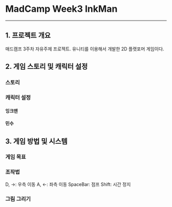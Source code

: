 # MadCamp Week3 InkMan
------------
## 1. 프로젝트 개요
매드캠프 3주차 자유주제 프로젝트. 유니티를 이용해서 개발한 2D 플랫포머 게임이다.

## 2. 게임 스토리 및 캐릭터 설정
### 스토리

### 캐릭터 설정

#### 잉크맨

#### 민수

## 3. 게임 방법 및 시스템

### 게임 목표

### 조작법
D, →: 우측 이동
A, ←: 좌측 이동
SpaceBar: 점프
Shift: 시간 정지

### 그림 그리기

